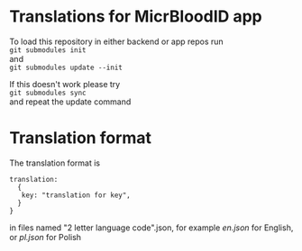 # Translations for MicrBloodID app  
To load this repository in either backend or app repos run   
`git submodules init`  
and   
`git submodules update --init`

If this doesn't work please try   
`git submodules sync`   
and repeat the update command   

# Translation format
The translation format is   
```{   
translation:
  {   
   key: "translation for key",
  }   
}
```  

in files named "2 letter language code".json,
for example *en.json* for English, or *pl.json* for Polish
